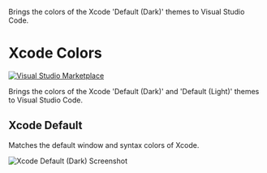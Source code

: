Brings the colors of the Xcode 'Default (Dark)' themes to Visual Studio Code.

# Xcode Colors

[![Visual Studio Marketplace](https://img.shields.io/vscode-marketplace/v/smockle.xcode-default-theme.svg)](https://marketplace.visualstudio.com/items?itemName=MateoCERQUETELLA.xcode-12-theme)

Brings the colors of the Xcode 'Default (Dark)' and 'Default (Light)' themes to Visual Studio Code.

## Xcode Default

Matches the default window and syntax colors of Xcode.

![Xcode Default (Dark) Screenshot](https://drive.google.com/file/d/12RX2ct8mCwO2-sJ-gZ2anv1Acai8pUgQ/view?usp=sharing)
